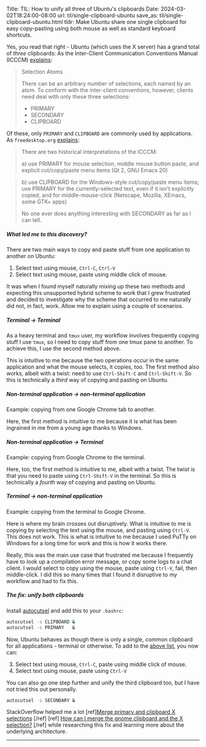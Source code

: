 Title: TIL: How to unify all three of Ubuntu's clipboards
Date: 2024-03-02T18:24:00-08:00
url: til/single-clipboard-ubuntu
save_as: til/single-clipboard-ubuntu.html
tldr: Make Ubuntu share one single clipboard for easy copy-pasting using both mouse as well as standard keyboard shortcuts.

Yes, you read that right - Ubuntu (which uses the X server) has a grand total of
*three* clipboards: As the Inter-Client Communication Conventions Manual (ICCCM)
[explains](https://x.org/releases/X11R7.6/doc/xorg-docs/specs/ICCCM/icccm.html#:~:text=large%20data%20transfers.-,Use%20of%20Selection%20Atoms,-Defining%20a%20new):

> Selection Atoms
>
> There can be an arbitrary number of selections, each named by an atom. To conform
> with the inter-client conventions, however, clients need deal with only these three
> selections:
>
> * PRIMARY
> * SECONDARY
> * CLIPBOARD

Of these, only `PRIMARY` and `CLIPBOARD` are commonly used by applications. As
`freedesktop.org`
[explains](https://specifications.freedesktop.org/clipboards-spec/clipboards-latest.txt):

> There are two historical interpretations of the ICCCM:
>
> a) use PRIMARY for mouse selection, middle mouse button paste, and
>    explicit cut/copy/paste menu items (Qt 2, GNU Emacs 20)

> b) use CLIPBOARD for the Windows-style cut/copy/paste menu items;
>    use PRIMARY for the currently-selected text, even if it isn't
>    explicitly copied, and for middle-mouse-click (Netscape, Mozilla,
>    XEmacs, some GTK+ apps)
>
> No one ever does anything interesting with SECONDARY as far as I can
> tell.

##### What led me to this discovery? <a name="copyways"></a>

There are two main ways to copy and paste stuff from one application to another on
Ubuntu:

1. Select text using mouse, `Ctrl-C`, `Ctrl-V`
2. Select text using mouse, paste using middle click of mouse.

It was when I found myself naturally mixing up these two methods and expecting this
unsupported hybrid scheme to work that I grew frustrated and decided to investigate
why the scheme that occurred to me naturally did not, in fact, work. Allow me to
explain using a couple of scenarios.

##### Terminal &rarr; Terminal

As a heavy terminal and `tmux` user, my workflow involves frequently copying stuff I
use `tmux`, so I need to copy stuff from one tmux pane to another. To achieve this, I
use the second method above.

This is intuitive to me because the two operations occur in the same application and
what the mouse selects, it copies, too. The first method also works, albeit with a twist:
need to use `Ctrl-Shift-C` and `Ctrl-Shift-V`. So this is technically a _third_ way
of copying and pasting on Ubuntu.

##### Non-terminal application &rarr; non-terminal application

Example: copying from one Google Chrome tab to another.

Here, the first method is intuitive to me because it is what has been ingrained in me
from a young age thanks to Windows.

##### Non-terminal application &rarr; Terminal

Example: copying from Google Chrome to the terminal.

Here, too, the first method is intuitive to me, albeit with a twist. The twist is
that you need to paste using `Ctrl-Shift-V` in the terminal. So this is technically a
_fourth_ way of copying and pasting on Ubuntu.

##### Terminal &rarr; non-terminal application

Example: copying from the terminal to Google Chrome.

Here is where my brain crosses out disruptively. What is intuitive to me is copying
by selecting the text using the mouse, and pasting using `Ctrl-V`. This does not
work. This is what is intuitive to me because I used PuTTy on Windows for a long time
for work and this is how it works there.

Really, this was the main use case that frustrated me because I frequently have to
look up a compilation error message, or copy some logs to a chat client. I would
select to copy using the mouse, paste using `Ctrl-V`, fail, then middle-click. I did
this so many times that I found it disruptive to my workflow and had to fix this.

##### The fix: unify both clipboards

Install [autocutsel](https://www.nongnu.org/autocutsel/) and add this to your
`.bashrc`:

```bash
autocutsel -s CLIPBOARD &
autocutsel -s PRIMARY   &
```

Now, Ubuntu behaves as though there is only a single, common clipboard for all
applications - terminal or otherwise. To add to the [above list](#copyways), you now
can:

3. Select text using mouse, `Ctrl-C`, paste using middle click of mouse.
4. Select text using mouse, paste using `Ctrl-V`

You can also go one step further and unify the third clipboard too, but I have not
tried this out personally.

```bash
autocutsel -s SECONDARY &
```

StackOverflow helped me a lot [ref][Merge primary and clipboard X
selections](https://unix.stackexchange.com/questions/628492/merge-primary-and-clipboard-x-selections)
[/ref] [ref] [How can I merge the gnome clipboard and the X
selection?](https://superuser.com/questions/68170/how-can-i-merge-the-gnome-clipboard-and-the-x-selection)
[/ref] while researching this fix and learning more about the underlying architecture.

---
